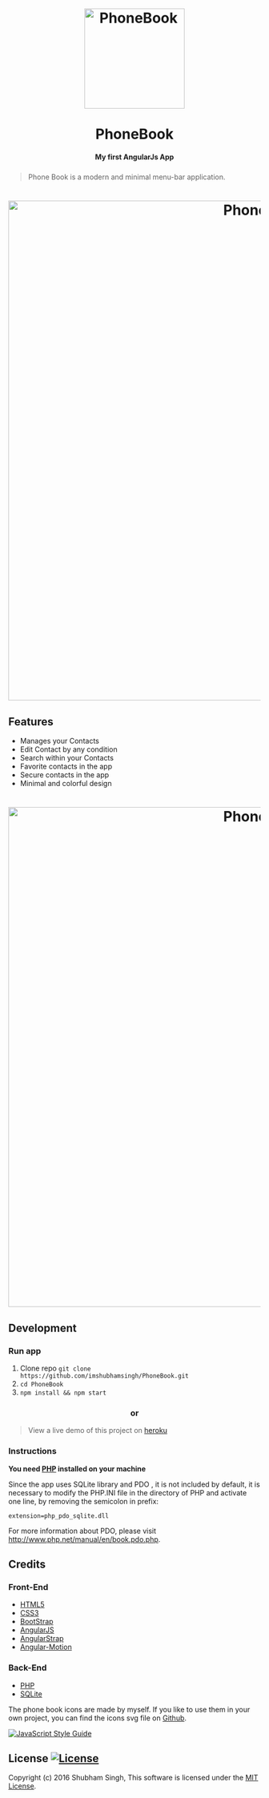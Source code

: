 <h1 align="center">
<a href="https://github.com/imshubhamsingh/PhoneBook">
<img src="https://github.com/imshubhamsingh/PhoneBook/raw/master/assets/img/aboutLogo.png?raw=true" alt="PhoneBook" width="200"/></a><br/><br/>
PhoneBook
<br/>

</h1>
<h4 align="center">My first AngularJs App</h4>
<h5 align="center"></h5>

> Phone Book is a modern and minimal menu-bar application.

<h1 align="center">
<img src="https://github.com/imshubhamsingh/PhoneBook/raw/master/Screenshot/screenshot1.png?raw=true" alt="PhoneBook" width="999px"/>
</h1>


## Features

* Manages your Contacts
* Edit Contact by any condition
* Search within your Contacts
* Favorite contacts in the app
* Secure contacts in the app
* Minimal and colorful design


<h1 align="center">
<img src="https://github.com/imshubhamsingh/PhoneBook/raw/master/Screenshot/screenshot2.png?raw=true" alt="PhoneBook" width="999px"/>
</h1>

## Development

### Run app

1. Clone repo ```git clone https://github.com/imshubhamsingh/PhoneBook.git```
2. ```cd PhoneBook```
3. ```npm install && npm start  ```

<h3 align="center">or</h3>

>View a live demo of this project on [heroku](https://phone-book-angular.herokuapp.com)


### Instructions

__You need [PHP](http://php.net/manual/en/install.php) installed on your machine__

Since the app uses SQLite library and PDO , it is not included by default, it is necessary to modify the PHP.INI file in the directory of PHP and activate one line, by removing the semicolon in prefix: 

```extension=php_pdo_sqlite.dll ```


For more information about PDO, please visit http://www.php.net/manual/en/book.pdo.php.

## Credits

### Front-End

* [HTML5]()
* [CSS3]()
* [BootStrap](http://getbootstrap.com/)
* [AngularJS](https://angularjs.org/)
* [AngularStrap](http://mgcrea.github.io/angular-strap/)
* [Angular-Motion](http://mgcrea.github.io/angular-motion/)

### Back-End

* [PHP](http://php.net/)
* [SQLite](https://sqlite.org/)


The phone book icons are made by myself. If you like to use them in your own project, you can find the icons svg file  on [Github](https://github.com/imshubhamsingh/PhoneBook/blob/master/assets/svg/logo.svg).

[![JavaScript Style Guide](https://cdn.rawgit.com/feross/standard/master/badge.svg)](https://github.com/feross/standard)

## License [![License](https://img.shields.io/github/license/hyperium/hyper.svg)](https://github.com/imshubhamsingh/PhoneBook/blob/master/LICENSE.txt)

Copyright (c) 2016 Shubham Singh, This software is licensed under the [MIT License](https://github.com/imshubhamsingh/PhoneBook/blob/master/LICENSE.txt).

